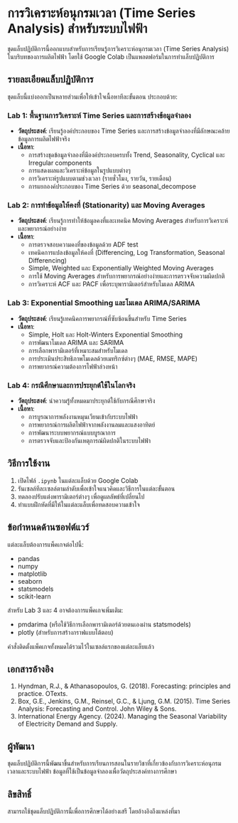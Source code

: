 # การวิเคราะห์อนุกรมเวลา (Time Series Analysis) สำหรับระบบไฟฟ้า

ชุดแล็บปฏิบัติการนี้ออกแบบสำหรับการเรียนรู้การวิเคราะห์อนุกรมเวลา (Time Series Analysis) ในบริบทของการผลิตไฟฟ้า โดยใช้ Google Colab เป็นแพลตฟอร์มในการทำแล็บปฏิบัติการ

## รายละเอียดแล็บปฏิบัติการ

ชุดแล็บนี้แบ่งออกเป็นหลายส่วนเพื่อให้เข้าใจเนื้อหาทีละขั้นตอน ประกอบด้วย:

### Lab 1: พื้นฐานการวิเคราะห์ Time Series และการสร้างข้อมูลจำลอง

- **วัตถุประสงค์**: เรียนรู้องค์ประกอบของ Time Series และการสร้างข้อมูลจำลองที่มีลักษณะคล้ายข้อมูลการผลิตไฟฟ้าจริง
- **เนื้อหา**:
  - การสร้างชุดข้อมูลจำลองที่มีองค์ประกอบครบทั้ง Trend, Seasonality, Cyclical และ Irregular components
  - การแสดงผลและวิเคราะห์ข้อมูลในรูปแบบต่างๆ
  - การวิเคราะห์รูปแบบตามช่วงเวลา (รายชั่วโมง, รายวัน, รายเดือน)
  - การแยกองค์ประกอบของ Time Series ด้วย seasonal_decompose

### Lab 2: การทำข้อมูลให้คงที่ (Stationarity) และ Moving Averages

- **วัตถุประสงค์**: เรียนรู้การทำให้ข้อมูลคงที่และเทคนิค Moving Averages สำหรับการวิเคราะห์และพยากรณ์อย่างง่าย
- **เนื้อหา**:
  - การตรวจสอบความคงที่ของข้อมูลด้วย ADF test
  - เทคนิคการแปลงข้อมูลให้คงที่ (Differencing, Log Transformation, Seasonal Differencing)
  - Simple, Weighted และ Exponentially Weighted Moving Averages
  - การใช้ Moving Averages สำหรับการพยากรณ์อย่างง่ายและการตรวจจับความผิดปกติ
  - การวิเคราะห์ ACF และ PACF เพื่อระบุพารามิเตอร์สำหรับโมเดล ARIMA

### Lab 3: Exponential Smoothing และโมเดล ARIMA/SARIMA

- **วัตถุประสงค์**: เรียนรู้เทคนิคการพยากรณ์ที่ซับซ้อนขึ้นสำหรับ Time Series
- **เนื้อหา**:
  - Simple, Holt และ Holt-Winters Exponential Smoothing
  - การพัฒนาโมเดล ARIMA และ SARIMA
  - การเลือกพารามิเตอร์ที่เหมาะสมสำหรับโมเดล
  - การประเมินประสิทธิภาพโมเดลด้วยเมทริกซ์ต่างๆ (MAE, RMSE, MAPE)
  - การพยากรณ์ความต้องการไฟฟ้าล่วงหน้า

### Lab 4: กรณีศึกษาและการประยุกต์ใช้ในโลกจริง

- **วัตถุประสงค์**: นำความรู้ทั้งหมดมาประยุกต์ใช้กับกรณีศึกษาจริง
- **เนื้อหา**:
  - การบูรณาการพลังงานหมุนเวียนเข้ากับระบบไฟฟ้า
  - การพยากรณ์การผลิตไฟฟ้าจากพลังงานลมและแสงอาทิตย์
  - การพัฒนาระบบพยากรณ์แบบบูรณาการ
  - การตรวจจับและป้องกันเหตุการณ์ผิดปกติในระบบไฟฟ้า

## วิธีการใช้งาน

1. เปิดไฟล์ `.ipynb` ในแต่ละแล็บด้วย Google Colab
2. รันเซลล์ทีละเซลล์ตามลำดับเพื่อเข้าใจแนวคิดและวิธีการในแต่ละขั้นตอน
3. ทดลองปรับแต่งพารามิเตอร์ต่างๆ เพื่อดูผลลัพธ์ที่เปลี่ยนไป
4. ทำแบบฝึกหัดที่มีให้ในแต่ละแล็บเพื่อทดสอบความเข้าใจ

## ข้อกำหนดด้านซอฟต์แวร์

แต่ละแล็บต้องการแพ็คเกจต่อไปนี้:
- pandas
- numpy
- matplotlib
- seaborn
- statsmodels
- scikit-learn

สำหรับ Lab 3 และ 4 อาจต้องการแพ็คเกจเพิ่มเติม:
- pmdarima (หรือใช้วิธีการเลือกพารามิเตอร์ด้วยตนเองผ่าน statsmodels)
- plotly (สำหรับการสร้างกราฟแบบโต้ตอบ)

คำสั่งติดตั้งแพ็คเกจทั้งหมดได้รวมไว้ในเซลล์แรกของแต่ละแล็บแล้ว

## เอกสารอ้างอิง

1. Hyndman, R.J., & Athanasopoulos, G. (2018). Forecasting: principles and practice. OTexts.
2. Box, G.E., Jenkins, G.M., Reinsel, G.C., & Ljung, G.M. (2015). Time Series Analysis: Forecasting and Control. John Wiley & Sons.
3. International Energy Agency. (2024). Managing the Seasonal Variability of Electricity Demand and Supply.

## ผู้พัฒนา

ชุดแล็บปฏิบัติการนี้พัฒนาขึ้นสำหรับการเรียนการสอนในรายวิชาที่เกี่ยวข้องกับการวิเคราะห์อนุกรมเวลาและระบบไฟฟ้า ข้อมูลที่ใช้เป็นข้อมูลจำลองเพื่อวัตถุประสงค์ทางการศึกษา

## ลิขสิทธิ์

สามารถใช้ชุดแล็บปฏิบัติการนี้เพื่อการศึกษาได้อย่างเสรี โดยอ้างอิงถึงแหล่งที่มา
